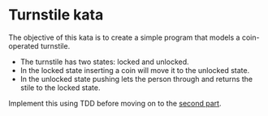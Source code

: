 # Turnstile kata

The objective of this kata is to create a simple program that models a coin-operated turnstile.

* The turnstile has two states: locked and unlocked.
* In the locked state inserting a coin will move it to the unlocked state.
* In the unlocked state pushing lets the person through and returns the stile to the locked state.

Implement this using TDD before moving on to the [second part](README_2nd.md).
